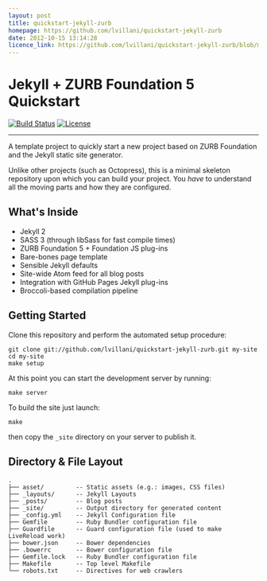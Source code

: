 ```yaml
---
layout: post
title: quickstart-jekyll-zurb
homepage: https://github.com/lvillani/quickstart-jekyll-zurb
date: 2012-10-15 13:14:28
licence_link: https://github.com/lvillani/quickstart-jekyll-zurb/blob/master/LICENSE.txt
---
```

# Jekyll + ZURB Foundation 5 Quickstart

[![Build Status](http://img.shields.io/travis/lvillani/quickstart-jekyll-zurb.svg?style=flat)](https://travis-ci.org/lvillani/quickstart-jekyll-zurb)
[![License](http://img.shields.io/badge/license-MIT-blue.svg?style=flat)](http://choosealicense.com/licenses/mit/)

--------------------------------------------------------------------------------

A template project to quickly start a new project based on ZURB Foundation and the Jekyll static
site generator.

Unlike other projects (such as Octopress), this is a minimal skeleton repository upon which you
can build your project. You _have_ to understand all the moving parts and how they are configured.


## What's Inside

- Jekyll 2
- SASS 3 (through libSass for fast compile times)
- ZURB Foundation 5 + Foundation JS plug-ins
- Bare-bones page template
- Sensible Jekyll defaults
- Site-wide Atom feed for all blog posts
- Integration with GitHub Pages Jekyll plug-ins
- Broccoli-based compilation pipeline


## Getting Started

Clone this repository and perform the automated setup procedure:

    git clone git://github.com/lvillani/quickstart-jekyll-zurb.git my-site
    cd my-site
    make setup

At this point you can start the development server by running:

    make server

To build the site just launch:

    make

then copy the `_site` directory on your server to publish it.


## Directory & File Layout

    .
    ├── asset/         -- Static assets (e.g.: images, CSS files)
    ├── _layouts/      -- Jekyll Layouts
    ├── _posts/        -- Blog posts
    ├── _site/         -- Output directory for generated content
    ├── _config.yml    -- Jekyll Configuration file
    ├── Gemfile        -- Ruby Bundler configuration file
    ├── Guardfile      -- Guard configuration file (used to make LiveReload work)
    ├── bower.json     -- Bower dependencies
    ├── .bowerrc       -- Bower configuration file
    ├── Gemfile.lock   -- Ruby Bundler configuration file
    ├── Makefile       -- Top level Makefile
    └── robots.txt     -- Directives for web crawlers

